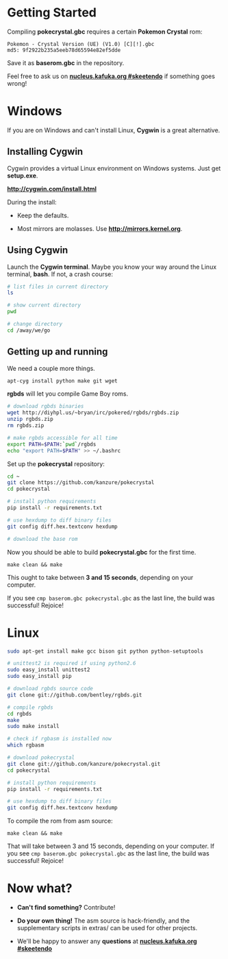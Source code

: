# Getting Started

Compiling **pokecrystal.gbc** requires a certain **Pokemon Crystal** rom:

```
Pokemon - Crystal Version (UE) (V1.0) [C][!].gbc
md5: 9f2922b235a5eeb78d65594e82ef5dde
```

Save it as **baserom.gbc** in the repository.


Feel free to ask us on **[nucleus.kafuka.org #skeetendo](http://chat.mibbit.com/?server=nucleus.kafuka.org&channel=#skeetendo)** if something goes wrong!

# Windows

If you are on Windows and can't install Linux, **Cygwin** is a great alternative.

## Installing Cygwin

Cygwin provides a virtual Linux environment on Windows systems. Just get **setup.exe**.

**http://cygwin.com/install.html**

During the install:

* Keep the defaults.

* Most mirrors are molasses. Use **http://mirrors.kernel.org**.


## Using Cygwin

Launch the **Cygwin terminal**. Maybe you know your way around the Linux terminal, **bash**. If not, a crash course:
```bash
# list files in current directory
ls

# show current directory
pwd

# change directory
cd /away/we/go
```


## Getting up and running

We need a couple more things.

```bash
apt-cyg install python make git wget
```

**rgbds** will let you compile Game Boy roms.

```bash
# download rgbds binaries
wget http://diyhpl.us/~bryan/irc/pokered/rgbds/rgbds.zip
unzip rgbds.zip
rm rgbds.zip

# make rgbds accessible for all time
export PATH=$PATH:`pwd`/rgbds
echo "export PATH=$PATH" >> ~/.bashrc
```

Set up the **pokecrystal** repository:

```bash
cd ~
git clone https://github.com/kanzure/pokecrystal
cd pokecrystal

# install python requirements
pip install -r requirements.txt

# use hexdump to diff binary files
git config diff.hex.textconv hexdump

# download the base rom
```

Now you should be able to build **pokecrystal.gbc** for the first time.
```
make clean && make
```

This ought to take between **3 and 15 seconds**, depending on your computer.

If you see `cmp baserom.gbc pokecrystal.gbc` as the last line, the build was successful! Rejoice!


# Linux

```bash
sudo apt-get install make gcc bison git python python-setuptools 

# unittest2 is required if using python2.6
sudo easy_install unittest2
sudo easy_install pip

# download rgbds source code
git clone git://github.com/bentley/rgbds.git

# compile rgbds
cd rgbds
make
sudo make install

# check if rgbasm is installed now
which rgbasm

# download pokecrystal
git clone git://github.com/kanzure/pokecrystal.git
cd pokecrystal

# install python requirements
pip install -r requirements.txt

# use hexdump to diff binary files
git config diff.hex.textconv hexdump
```

To compile the rom from asm source:
```
make clean && make
```

That will take between 3 and 15 seconds, depending on your computer. If you see `cmp baserom.gbc pokecrystal.gbc` as the last line, the build was successful! Rejoice!


# Now what?

* **Can't find something?** Contribute!

* **Do your own thing!** The asm source is hack-friendly, and the supplementary scripts in extras/ can be used for other projects.

* We'll be happy to answer any **questions** at **[nucleus.kafuka.org #skeetendo](http://chat.mibbit.com/?server=nucleus.kafuka.org&channel=#skeetendo)**

